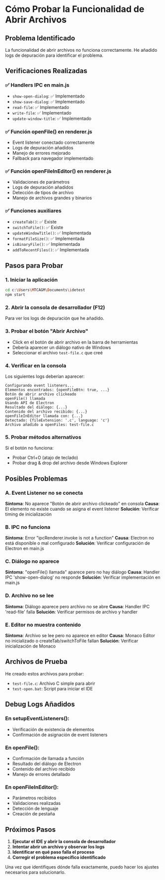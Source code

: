 # Cómo Probar la Funcionalidad de Abrir Archivos

## Problema Identificado
La funcionalidad de abrir archivos no funciona correctamente. He añadido logs de depuración para identificar el problema.

## Verificaciones Realizadas

### ✅ Handlers IPC en main.js
- `show-open-dialog`: ✅ Implementado
- `show-save-dialog`: ✅ Implementado  
- `read-file`: ✅ Implementado
- `write-file`: ✅ Implementado
- `update-window-title`: ✅ Implementado

### ✅ Función openFile() en renderer.js
- Event listener conectado correctamente
- Logs de depuración añadidos
- Manejo de errores mejorado
- Fallback para navegador implementado

### ✅ Función openFileInEditor() en renderer.js
- Validaciones de parámetros
- Logs de depuración añadidos
- Detección de tipos de archivo
- Manejo de archivos grandes y binarios

### ✅ Funciones auxiliares
- `createTab()`: ✅ Existe
- `switchToFile()`: ✅ Existe
- `updateWindowTitle()`: ✅ Implementada
- `formatFileSize()`: ✅ Implementada
- `isBinaryFile()`: ✅ Implementada
- `addToRecentFiles()`: ✅ Implementada

## Pasos para Probar

### 1. Iniciar la aplicación
```bash
cd c:\Users\MTCAGM\Documents\idetest
npm start
```

### 2. Abrir la consola de desarrollador (F12)
Para ver los logs de depuración que he añadido.

### 3. Probar el botón "Abrir Archivo"
- Click en el botón de abrir archivo en la barra de herramientas
- Debería aparecer un diálogo nativo de Windows
- Seleccionar el archivo `test-file.c` que creé

### 4. Verificar en la consola
Los siguientes logs deberían aparecer:
```
Configurando event listeners...
Elementos encontrados: {openFileBtn: true, ...}
Botón de abrir archivo clickeado
openFile() llamada
Usando API de Electron
Resultado del diálogo: {...}
Contenido del archivo recibido: {...}
openFileInEditor llamada con: {...}
Detectado: {fileExtension: '.c', language: 'c'}
Archivo añadido a openFiles: test-file.c
```

### 5. Probar métodos alternativos
Si el botón no funciona:
- Probar Ctrl+O (atajo de teclado)
- Probar drag & drop del archivo desde Windows Explorer

## Posibles Problemas

### A. Event Listener no se conecta
**Síntoma**: No aparece "Botón de abrir archivo clickeado" en consola
**Causa**: El elemento no existe cuando se asigna el event listener
**Solución**: Verificar timing de inicialización

### B. IPC no funciona
**Síntoma**: Error "ipcRenderer.invoke is not a function"
**Causa**: Electron no está disponible o mal configurado
**Solución**: Verificar configuración de Electron en main.js

### C. Diálogo no aparece
**Síntoma**: "openFile() llamada" aparece pero no hay diálogo
**Causa**: Handler IPC 'show-open-dialog' no responde
**Solución**: Verificar implementación en main.js

### D. Archivo no se lee
**Síntoma**: Diálogo aparece pero archivo no se abre
**Causa**: Handler IPC 'read-file' falla
**Solución**: Verificar permisos de archivo y handler

### E. Editor no muestra contenido
**Síntoma**: Archivo se lee pero no aparece en editor
**Causa**: Monaco Editor no inicializado o createTab/switchToFile fallan
**Solución**: Verificar inicialización de Monaco

## Archivos de Prueba

He creado estos archivos para probar:
- `test-file.c`: Archivo C simple para abrir
- `test-open.bat`: Script para iniciar el IDE

## Debug Logs Añadidos

### En setupEventListeners():
- Verificación de existencia de elementos
- Confirmación de asignación de event listeners

### En openFile():
- Confirmación de llamada a función
- Resultado del diálogo de Electron
- Contenido del archivo recibido
- Manejo de errores detallado

### En openFileInEditor():
- Parámetros recibidos
- Validaciones realizadas
- Detección de lenguaje
- Creación de pestaña

## Próximos Pasos

1. **Ejecutar el IDE y abrir la consola de desarrollador**
2. **Intentar abrir un archivo y observar los logs**
3. **Identificar en qué paso falla el proceso**
4. **Corregir el problema específico identificado**

Una vez que identifiques dónde falla exactamente, puedo hacer los ajustes necesarios para solucionarlo.
